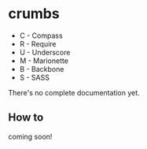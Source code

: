 # crumbs

* C - Compass
* R - Require
* U - Underscore
* M - Marionette
* B - Backbone
* S - SASS

There's no complete documentation yet.

## How to

coming soon!
